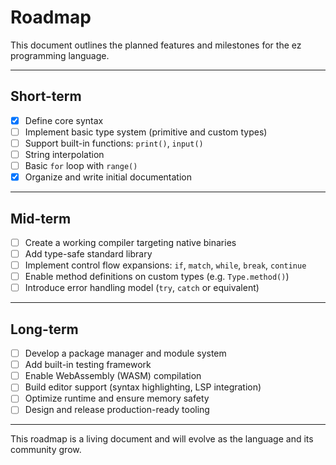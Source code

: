 # Roadmap

This document outlines the planned features and milestones for the ez programming language.

---

## Short-term

-   [x] Define core syntax
-   [ ] Implement basic type system (primitive and custom types)
-   [ ] Support built-in functions: `print()`, `input()`
-   [ ] String interpolation
-   [ ] Basic `for` loop with `range()`
-   [x] Organize and write initial documentation

---

## Mid-term

-   [ ] Create a working compiler targeting native binaries
-   [ ] Add type-safe standard library
-   [ ] Implement control flow expansions: `if`, `match`, `while`, `break`, `continue`
-   [ ] Enable method definitions on custom types (e.g. `Type.method()`)
-   [ ] Introduce error handling model (`try`, `catch` or equivalent)

---

## Long-term

-   [ ] Develop a package manager and module system
-   [ ] Add built-in testing framework
-   [ ] Enable WebAssembly (WASM) compilation
-   [ ] Build editor support (syntax highlighting, LSP integration)
-   [ ] Optimize runtime and ensure memory safety
-   [ ] Design and release production-ready tooling

---

This roadmap is a living document and will evolve as the language and its community grow.
